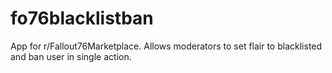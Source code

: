 # fo76blacklistban

App for r/Fallout76Marketplace. Allows moderators to set flair to blacklisted and ban user in single action. 